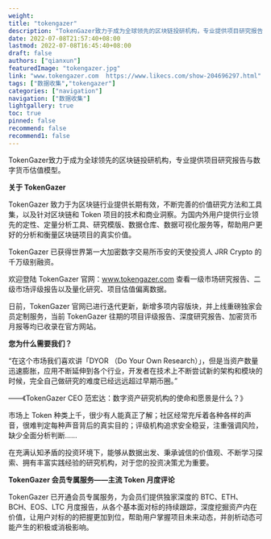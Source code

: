 ```yaml
---
weight: 
title: "tokengazer"
description: "TokenGazer致力于成为全球领先的区块链投研机构，专业提供项目研究报告与数字货币估值模型"
date: 2022-07-08T21:57:40+08:00
lastmod: 2022-07-08T16:45:40+08:00
draft: false
authors: ["qianxun"]
featuredImage: "tokengazer.jpg"
link: "www.tokengazer.com  https://www.likecs.com/show-204696297.html"
tags: ["数据收集","tokengazer"]
categories: ["navigation"]
navigation: ["数据收集"]
lightgallery: true
toc: true
pinned: false
recommend: false
recommend1: false
---
```


TokenGazer致力于成为全球领先的区块链投研机构，专业提供项目研究报告与数字货币估值模型。

**关于 TokenGazer**

TokenGazer 致力于为区块链行业提供长期有效，不断完善的价值研究方法和工具集，以及针对区块链和 Token 项目的技术和商业洞察。为国内外用户提供行业领先的定性、定量分析工具、研究模版、数据仓库、数据可视化服务等，帮助用户更好的分析和衡量区块链项目的真实价值。

TokenGazer 已获得世界第一大加密数字交易所币安的天使投资人 JRR Crypto 的千万级别融资。

欢迎登陆 TokenGazer 官网：www.tokengazer.com 查看一级市场研究报告、二级市场评级报告以及量化研究、项目估值偏离数据。

日前，TokenGazer 官网已进行迭代更新，新增多项内容版块，并上线重磅独家会员定制服务，当前 TokenGazer 往期的项目评级报告、深度研究报告、加密货币月报等均已收录在官方网站。

**您为什么需要我们？**

“在这个市场我们喜欢讲「DYOR （Do Your Own Research）」，但是当资产数量迅速膨胀，应用不断延伸到各个行业，开发者在技术上不断尝试新的架构和模块的时候，完全自己做研究的难度已经远远超过早期币圈。”

——《TokenGazer CEO 范宏达：数字资产研究机构的使命和愿景是什么？》

市场上 Token 种类上千，很少有人能真正了解；社区经常充斥着各种各样的声音，很难判定每种声音背后的真实目的；评级机构追求安全稳妥，注重强调风险，缺少全面分析判断……

在充满认知矛盾的投资环境下，能够从数据出发、秉承诚信的价值观、不断学习探索、拥有丰富实践经验的研究机构，对于您的投资决策尤为重要。

**TokenGazer 会员专属服务——主流 Token 月度评论**

TokenGazer 已开通会员专属服务，为会员们提供独家深度的 BTC、ETH、BCH、EOS、LTC 月度报告，从各个基本面对标的持续跟踪，深度挖掘资产内在价值，让用户对标的的把握更加到位，帮助用户掌握项目未来动态，并剖析动态可能产生的积极或消极影响。